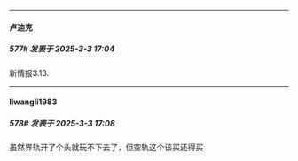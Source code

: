 ﻿
*****

####  卢迪克  
##### 577#       发表于 2025-3-3 17:04

新情报3.13.


*****

####  liwangli1983  
##### 578#       发表于 2025-3-3 17:08

虽然界轨开了个头就玩不下去了，但空轨这个该买还得买

